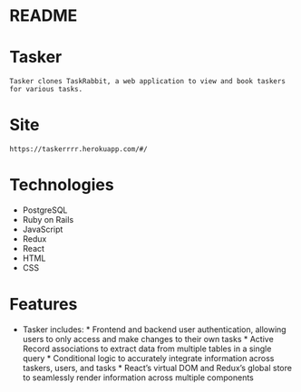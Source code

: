 # README

# Tasker 
    Tasker clones TaskRabbit, a web application to view and book taskers for various tasks.

# Site
    https://taskerrrr.herokuapp.com/#/

# Technologies
   * PostgreSQL
   * Ruby on Rails
   * JavaScript
   * Redux
   * React
   * HTML
   * CSS

# Features
   * Tasker includes: 
    * Frontend and backend user authentication, allowing users to only access and make changes to their own tasks 
    * Active Record associations to extract data from multiple tables in a single query 
    * Conditional logic to accurately integrate information across taskers, users, and tasks 
    * React’s virtual DOM and Redux’s global store to seamlessly render information across multiple components  








